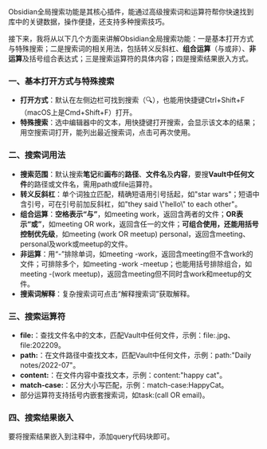 Obsidian全局搜索功能是其核心插件，能通过高级搜索词和运算符帮你快速找到库中的关键数据，操作便捷，还支持多种搜索技巧。

接下来，我将从以下几个方面来讲解Obsidian全局搜索功能：一是基本打开方式与特殊搜索；二是搜索词的相关用法，包括转义反斜杠、**组合运算**（与或非）、**非运算**及括号组合表达式；三是搜索运算符的具体内容；四是搜索结果嵌入方式。

### 一、基本打开方式与特殊搜索
- **打开方式**：默认在左侧边栏可找到搜索（🔍），也能用快捷键Ctrl+Shift+F（macOS上是Cmd+Shift+F）打开。
- **特殊搜索**：选中编辑器中的文本，用快捷键打开搜索，会显示该文本的结果；用空搜索词打开，能列出最近搜索词，点击可再次使用。

### 二、搜索词用法
- **搜索范围**：默认搜索**笔记**和**画布**的**路径**、**文件名**及**内容**，要搜**Vault中任何文件**的路径或文件名，需用path或file运算符。
- **转义反斜杠**：单个词独立匹配，精确短语用引号括起，如"star wars"；短语中含引号，可在引号前加反斜杠，如"they said \\"hello\\" to each other"。
- **组合运算**：**空格表示“与”**，如meeting work，返回含两者的文件；**OR表示“或”**，如meeting OR work，返回含任一的文件；**可组合使用，还能用括号控制优先级**，如meeting (work OR meetup) personal，返回含meeting、personal及work或meetup的文件。
- **非运算**：用“-”排除单词，如meeting -work，返回含meeting但不含work的文件；可排除多个，如meeting -work -meetup；也能用括号排除组合，如meeting -(work meetup)，返回含meeting但不同时含work和meetup的文件。
- **搜索词解释**：复杂搜索词可点击“解释搜索词”获取解释。



### 三、搜索运算符
- **file:**：查找文件名中的文本，匹配Vault中任何文件，示例：file:.jpg、file:202209。
- **path:**：在文件路径中查找文本，匹配Vault中任何文件，示例：path:"Daily notes/2022-07"。
- **content:**：在文件内容中查找文本，示例：content:"happy cat"。
- **match-case:**：区分大小写匹配，示例：match-case:HappyCat。
- 部分运算符支持括号内嵌套搜索词，如task:(call OR email)。

### 四、搜索结果嵌入
要将搜索结果嵌入到注释中，添加query代码块即可。